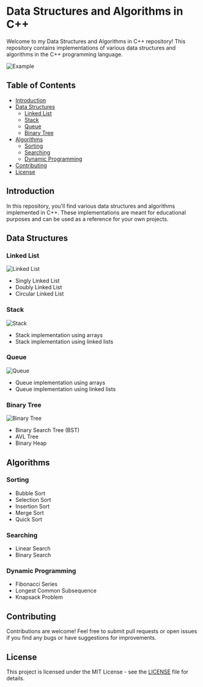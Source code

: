 # Data Structures and Algorithms in C++

Welcome to my Data Structures and Algorithms in C++ repository! This repository contains implementations of various data structures and algorithms in the C++ programming language.

![Example](images/example.png)

## Table of Contents

- [Introduction](#introduction)
- [Data Structures](#data-structures)
  - [Linked List](#linked-list)
  - [Stack](#stack)
  - [Queue](#queue)
  - [Binary Tree](#binary-tree)
- [Algorithms](#algorithms)
  - [Sorting](#sorting)
  - [Searching](#searching)
  - [Dynamic Programming](#dynamic-programming)
- [Contributing](#contributing)
- [License](#license)

## Introduction

In this repository, you'll find various data structures and algorithms implemented in C++. These implementations are meant for educational purposes and can be used as a reference for your own projects.

## Data Structures

### Linked List

![Linked List](images/linked-list.png)

- Singly Linked List
- Doubly Linked List
- Circular Linked List

### Stack

![Stack](images/stack.png)

- Stack implementation using arrays
- Stack implementation using linked lists

### Queue

![Queue](images/queue.png)

- Queue implementation using arrays
- Queue implementation using linked lists

### Binary Tree

![Binary Tree](images/binary-tree.png)

- Binary Search Tree (BST)
- AVL Tree
- Binary Heap

## Algorithms

### Sorting

- Bubble Sort
- Selection Sort
- Insertion Sort
- Merge Sort
- Quick Sort

### Searching

- Linear Search
- Binary Search

### Dynamic Programming

- Fibonacci Series
- Longest Common Subsequence
- Knapsack Problem

## Contributing

Contributions are welcome! Feel free to submit pull requests or open issues if you find any bugs or have suggestions for improvements.

## License

This project is licensed under the MIT License - see the [LICENSE](LICENSE) file for details.
